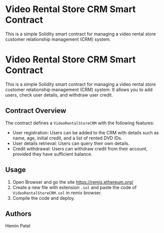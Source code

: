 # Video Rental Store CRM Smart Contract

This is a simple Solidity smart contract for managing a video rental store customer relationship management (CRM) system.

# Video Rental Store CRM Smart Contract

This is a simple Solidity smart contract for managing a video rental store customer relationship management (CRM) system. It allows you to add users, check user details, and withdraw user credit.

## Contract Overview

The contract defines a `VideoRentalStoreCRM` with the following features:

- User registration: Users can be added to the CRM with details such as name, age, initial credit, and a list of rented DVD IDs.
- User details retrieval: Users can query their own details.
- Credit withdrawal: Users can withdraw credit from their account, provided they have sufficient balance.

## Usage

1. Open Browser and go the site https://remix.ethereum.org/
2. Create a new file with extension `.sol` and paste the code of `VideoRentalStoreCRM.sol` in remix browser.
3. Compile the code and deploy.

## Authors

Hemin Patel
